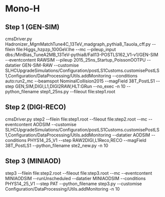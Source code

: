 # Mono-H

## Step 1 (GEN-SIM)

cmsDriver.py Hadronizer_MgmMatchTune4C_13TeV_madgraph_pythia8_Tauola_cff.py --filein file:Higgs_hzpzp_100GeV.lhe --mc --pileup_input dbs:/MinBias_TuneA2MB_13TeV-pythia8/Fall13-POSTLS162_V1-v1/GEN-SIM --eventcontent RAWSIM --pileup 2015_25ns_Startup_PoissonOOTPU --datatier GEN-SIM-RAW --customise SLHCUpgradeSimulations/Configuration/postLS1Customs.customisePostLS1,Configuration/DataProcessing/Utils.addMonitoring --conditions auto:run2_mc --beamspot NominalCollision2015 --magField 38T_PostLS1 --step GEN,SIM,DIGI,L1,DIGI2RAW,HLT:GRun --no_exec -n 10 --python_filename step1_25ns.py --fileout file:step1.root


## Step 2 (DIGI-RECO)

cmsDriver.py  step2 --filein file:step1.root --fileout file:step2.root --mc --eventcontent AODSIM --customise SLHCUpgradeSimulations/Configuration/postLS1Customs.customisePostLS1,Configuration/DataProcessing/Utils.addMonitoring --datatier AODSIM --conditions PHYS14_25_V1 --step RAW2DIGI,L1Reco,RECO --magField 38T_PostLS1 --python_filename ste2_new.py -n 10



## Step 3 (MINIAOD)

step3 --filein file:step2.root --fileout file:step3.root --mc --eventcontent MINIAODSIM --runUnscheduled --datatier MINIAODSIM --conditions PHYS14_25_V1 --step PAT --python_filename step3.py --customise Configuration/DataProcessing/Utils.addMonitoring -n 10

